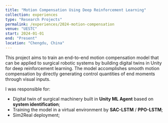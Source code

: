 ```yaml
---
title: "Motion Compensation Using Deep Reinforcement Learning"
collection: experiences
type: "Research Projects"
permalink: /experiences/2024-motion-compensation
venue: "UESTC"
start: 2024-01-01
end: "Present"
location: "Chengdu, China"
---
```


This project aims to train an end-to-end motion compensation model that can be applied to surgical robotic systems by building digital twins in Unity for deep reinforcement learning. The model accomplishes smooth motion compensation by directly generating control quantities of end moments through visual inputs.

I was responsible for:

* Digital twin of surgical machinery built in **Unity ML Agent** based on **system identification**;
* Training the model in a virtual environment by **SAC-LSTM** / **PPO-LSTM**;
* Sim2Real deployment;